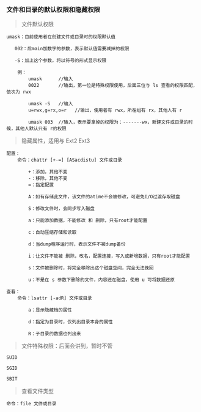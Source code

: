 

### 文件和目录的默认权限和隐藏权限


> 文件默认权限

	umask：目前使用者在创建文件或目录时的权限默认值
	
	   002：后main加数字的参数，表示默认值需要减掉的权限
	
	   -S：加上这个参数，将以符号的形式显示权限
		
		例：
			umask      //输入
			0022       //输出，第一位是特殊权限使用，后面三位与 ls 查看的权限匹配，依次为 rwx
		
			umask -S   //输入
			u=rwx,g=rx,o=r   //输出，使用者有 rwx，所在组有 rx，其他人有 r
	
			umask 003  //输入，表示要拿掉的权限为：-------wx，新建文件或目录的时候，其他人默认只有 r的权限


> 隐藏属性，适用与 Ext2 Ext3

	配置：
		命令：chattr [+-=] [ASacdistu] 文件或目录
			
			+：添加，其他不变
			-：移除，其他不变
			=：指定配置
			
			A：如有存储此文件，该文件的atime不会被修改，可避免I/O过渡存取磁盘
			
			S：修改文件时，会同步写入磁盘
			
			a：只能添加数据，不能修改 和 删除，只有root才能配置
			
			c：自动压缩存储和读取
			
			d：当dump程序运行时，表示文件不被dump备份
			
			i：让文件不能被 删除，改名，配置连接，写入或新增数据，只有root才能配置
			
			s：文件被删除时，将完全移除出这个磁盘空间，完全无法挽回
			
			u：不是在 s 参数下删除的文件，内容还在磁盘，使用 u 可将数据还原

	查看：
		命令：lsattr [-adR] 文件或目录
			
			a：显示隐藏档的属性
			
			d：指定为目录时，仅列出目录本身的属性
			
			R：子目录的数据也列出来

> 文件特殊权限：后面会讲到，暂时不管

	SUID
	
	SGID
	
	SBIT


> 查看文件类型

	命令：file 文件或目录
